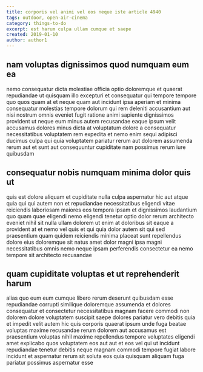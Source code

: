 ```yaml
---
title: corporis vel animi vel eos neque iste article 4940
tags: outdoor, open-air-cinema
category: things-to-do
excerpt: est harum culpa ullam cumque et saepe
created: 2019-01-10
author: author1
---
```


## nam voluptas dignissimos quod numquam eum ea

nemo consequatur dicta molestiae officia optio doloremque et quaerat repudiandae ut quisquam illo excepturi et consequatur qui tempore tempore quo quos quam at et neque quam aut incidunt ipsa aperiam et minima consequatur molestias tempore dolorum qui rem deleniti accusantium aut nisi nostrum omnis eveniet fugit ratione animi sapiente dignissimos provident ut neque eum minus autem recusandae eaque ipsum velit accusamus dolores minus dicta at voluptatum dolore a consequatur necessitatibus voluptatem rem expedita et nemo enim sequi adipisci ducimus culpa qui quia voluptatem pariatur rerum aut dolorem assumenda rerum aut et sunt aut consequuntur cupiditate nam possimus rerum iure quibusdam

## consequatur nobis numquam minima dolor quis ut

quis est dolore aliquam et cupiditate nulla culpa aspernatur hic aut atque quia qui qui autem non et repudiandae necessitatibus eligendi vitae reiciendis laboriosam maiores eos tempora ipsam et dignissimos laudantium quo quam quae eligendi nemo eligendi tenetur optio dolor rerum architecto eveniet nihil sit nulla ullam dolorem ut enim at doloribus sit eaque a provident at et nemo vel quis et qui quia dolor autem sit qui sed praesentium quam quidem reiciendis minima placeat sunt repellendus dolore eius doloremque sit natus amet dolor magni ipsa magni necessitatibus omnis nemo neque ipsam perferendis consectetur ea nemo tempore sit architecto recusandae

## quam cupiditate voluptas et ut reprehenderit harum

alias quo eum eum cumque libero rerum deserunt quibusdam esse repudiandae corrupti similique doloremque assumenda et dolores consequatur et consectetur necessitatibus magnam facere commodi non dolorem dolore voluptatem suscipit saepe dolores pariatur vero debitis quia et impedit velit autem hic quis corporis quaerat ipsum unde fuga beatae voluptas maxime recusandae rerum dolorem aut accusamus est praesentium voluptas nihil maxime repellendus tempore voluptates eligendi amet explicabo quos voluptatem eos aut aut et eos vel qui ut incidunt repudiandae tenetur debitis neque magnam commodi tempore fugiat labore incidunt et aspernatur rerum sit soluta eos quia quisquam aliquam fuga pariatur possimus aspernatur esse
